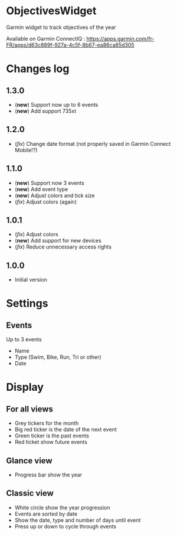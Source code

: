# ObjectivesWidget
Garmin widget to track objectives of the year

Available on Garmin ConnectIQ : https://apps.garmin.com/fr-FR/apps/d63c889f-927a-4c5f-8b67-ea86ca85d305

# Changes log
## 1.3.0
* (**new**) Support now up to 6 events
* (**new**) Add support 735xt

## 1.2.0
* (*fix*) Change date format (not properly saved in Garmin Connect Mobile!?)

## 1.1.0
* (**new**) Support now 3 events
* (**new**) Add event type
* (**new**) Adjust colors and tick size
* (*fix*) Adjust colors (again)

## 1.0.1
* (*fix*) Adjust colors
* (**new**) Add support for new devices
* (*fix*) Reduce unnecessary access rights

## 1.0.0
* Initial version

# Settings

## Events
Up to 3 events
* Name
* Type (Swim, Bike, Run, Tri or other)
* Date

# Display
## For all views
* Grey tickers for the month
* Big red ticker is the date of the next event
* Green ticker is the past events
* Red ticket show future events

## Glance view
* Progress bar show the year

## Classic view
* White circle show the year progression
* Events are sorted by date
* Show the date, type and number of days until event
* Press up or down to cycle through events